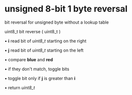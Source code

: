 # unsigned 8-bit 1 byte reversal
bit reversal for unsigned byte without a lookup table

uint8_t bit reverse ( uint8_t ) 
 
 • **i** read bit of _uint8_t_ starting on the right 
 
 • **j** read bit of _uint8_t_ starting on the left

 • compare **blue** and **red** 
 
 • if they don't match, toggle bits 

 • toggle bit only if **j** is greater than **i**
 
 • return _uint8_t_
